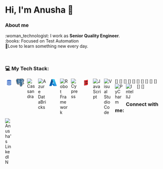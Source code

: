 # Hi, I'm Anusha 👋 

### About me
<p>:woman_technologist: I work as <strong>Senior Quality Engineer</strong>.<br/>:books: Focused on Test Automation<br> 🥅Love to learn something new every day.<br></p><br/>



### 💻 My Tech Stack:

[<img align="left" alt="SQL" width="26px" src="https://raw.githubusercontent.com/github/explore/80688e429a7d4ef2fca1e82350fe8e3517d3494d/topics/sql/sql.png" style="padding-right:10px;" />]
[<img align="left" alt="PostgreSQL" width="26px" src="https://raw.githubusercontent.com/github/explore/80688e429a7d4ef2fca1e82350fe8e3517d3494d/topics/postgresql/postgresql.png" style="padding-right:10px;" />]
[<img align="left" alt="Cassandra" width="26px" src="https://upload.wikimedia.org/wikipedia/commons/thumb/5/5e/Cassandra_logo.svg/440px-Cassandra_logo.svg.png" style="padding-right:10px;" />]
[<img align="left" alt="Azure DataBricks" width="26px" src="https://avatars.githubusercontent.com/u/4998052?s=200&v=4" style="padding-right:10px;" />]
[<img align="left" alt="Azure" width="26px" src="https://raw.githubusercontent.com/github/explore/eaef8552d8b082ffafe2bfc8a5023d47da904aac/topics/azure/azure.png" style="padding-right:10px;" />]
[<img align="left" alt="Robot Framework" width="26px" src="https://avatars.githubusercontent.com/u/574284?s=200&v=4" style="padding-right:10px;" />]
[<img align="left" alt="Cypress" width="26px" src="https://avatars.githubusercontent.com/u/8908513?s=200&v=4" style="padding-right:10px;" />]
[<img align="left" alt="Scala" width="26px" src="https://raw.githubusercontent.com/github/explore/80688e429a7d4ef2fca1e82350fe8e3517d3494d/topics/scala/scala.png" style="padding-right:10px;" />]
[<img align="left" alt="JavaScript" width="26px" src="https://cdn.jsdelivr.net/gh/devicons/devicon/icons/javascript/javascript-original.svg" style="padding-right:10px;" />]
[<img align="left" alt="Visual Studio Code" width="26px" src="https://cdn.jsdelivr.net/gh/devicons/devicon/icons/vscode/vscode-original.svg" style="padding-right:10px;" />]
[<img align="left" alt="PyCharm" width="26px" src="https://upload.wikimedia.org/wikipedia/commons/thumb/1/1d/PyCharm_Icon.svg/1024px-PyCharm_Icon.svg.png" style="padding-right:10px;" />]
[<img align="left" alt="IntelliJ" width="26px" src="https://upload.wikimedia.org/wikipedia/commons/thumb/9/9c/IntelliJ_IDEA_Icon.svg/1280px-IntelliJ_IDEA_Icon.svg.png" style="padding-right:10px;" />]
<br />
<br />


### Connect with me:

<a href="https://www.linkedin.com/in/anusha-sundar/">
  <img align="left" alt="Anusha's LinkedIN" width="22px" src="https://raw.githubusercontent.com/peterthehan/peterthehan/master/assets/linkedin.svg" />
</a>

<br />